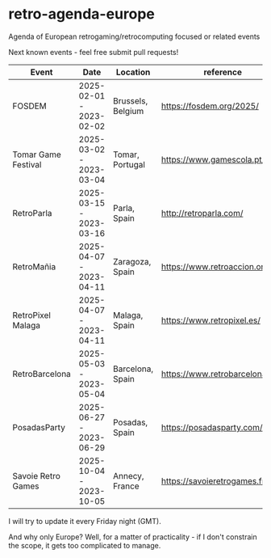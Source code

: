 # retro-agenda-europe
Agenda of European retrogaming/retrocomputing focused or related events

Next known events - feel free submit pull requests!

| Event                                   | Date                    | Location          | reference                       |
|-----------------------------------------|-------------------------|-------------------|---------------------------------|
| FOSDEM                                  | 2025-02-01 - 2023-02-02 | Brussels, Belgium | https://fosdem.org/2025/        |
| Tomar Game Festival                     | 2025-03-02 - 2023-03-04 | Tomar, Portugal   | https://www.gamescola.pt/tgf    |
| RetroParla                              | 2025-03-15 - 2023-03-16 | Parla, Spain      | http://retroparla.com/          |
| RetroMañia                              | 2025-04-07 - 2023-04-11 | Zaragoza, Spain   | https://www.retroaccion.org/    |
| RetroPixel Malaga                       | 2025-04-07 - 2023-04-11 | Malaga, Spain     | https://www.retropixel.es/      |
| RetroBarcelona                          | 2025-05-03 - 2023-05-04 | Barcelona, Spain  | https://www.retrobarcelona.org/ |
| PosadasParty                            | 2025-06-27 - 2023-06-29 | Posadas, Spain    | https://posadasparty.com/       |
| Savoie Retro Games                      | 2025-10-04 - 2023-10-05 | Annecy, France    | https://savoieretrogames.fr/    |

I will try to update it every Friday night (GMT).

And why only Europe? Well, for a matter of practicality - if I don't constrain the scope, it gets too complicated to manage.
